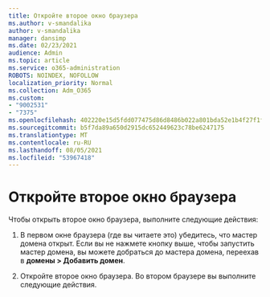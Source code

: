 ```yaml
---
title: Откройте второе окно браузера
ms.author: v-smandalika
author: v-smandalika
manager: dansimp
ms.date: 02/23/2021
audience: Admin
ms.topic: article
ms.service: o365-administration
ROBOTS: NOINDEX, NOFOLLOW
localization_priority: Normal
ms.collection: Adm_O365
ms.custom:
- "9002531"
- "7375"
ms.openlocfilehash: 402220e15d5fdd077475d86d8486b022a801bda52e1b4f27f1fa385f31316f39
ms.sourcegitcommit: b5f7da89a650d2915dc652449623c78be6247175
ms.translationtype: MT
ms.contentlocale: ru-RU
ms.lasthandoff: 08/05/2021
ms.locfileid: "53967418"
---
```

# <a name="open-a-second-browser-window"></a>Откройте второе окно браузера

Чтобы открыть второе окно браузера, выполните следующие действия:

1. В первом окне браузера (где вы читаете это) убедитесь, что мастер домена открыт. Если вы не нажмете кнопку выше, чтобы запустить мастер домена, вы можете добраться до мастера домена, переехав в **домены > Добавить домен**.

2. Откройте второе окно браузера. Во втором браузере вы выполните следующие действия.
